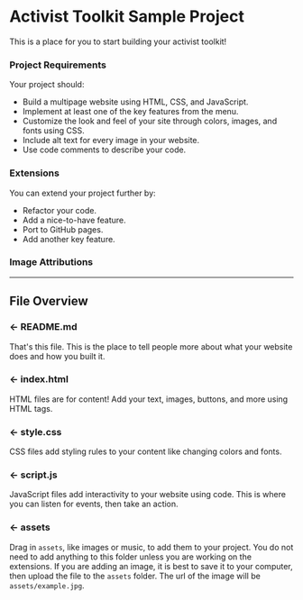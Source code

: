 # Activist Toolkit Sample Project

This is a place for you to start building your activist toolkit!

### Project Requirements

Your project should:

- Build a multipage website using HTML, CSS, and JavaScript.
- Implement at least one of the key features from the menu.
- Customize the look and feel of your site through colors, images, and fonts using CSS.
- Include alt text for every image in your website.
- Use code comments to describe your code.

### Extensions

You can extend your project further by:

- Refactor your code.
- Add a nice-to-have feature.
- Port to GitHub pages.
- Add another key feature.

### Image Attributions

---

## File Overview

### ← README.md

That's this file. This is the place to tell people more about what your website does and how you built it.

### ← index.html

HTML files are for content! Add your text, images, buttons, and more using HTML tags.

### ← style.css

CSS files add styling rules to your content like changing colors and fonts.

### ← script.js

JavaScript files add interactivity to your website using code. This is where you can listen for events, then take an action.

### ← assets

Drag in `assets`, like images or music, to add them to your project. You do not need to add anything to this folder unless you are working on the extensions. If you are adding an image, it is best to save it to your computer, then upload the file to the `assets` folder. The url of the image will be `assets/example.jpg`.

